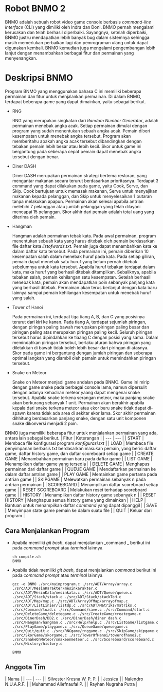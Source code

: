 # Robot BNMO 2
BNMO adalah sebuah robot video game console berbasis _command-line interface_ (CLI) yang dimiliki oleh Indra dan Doni. BNMO pernah mengalami kerusakan dan telah berhasil diperbaiki. Sayangnya, setelah diperbaiki, BNMO justru mendapatkan lebih banyak bug dalam sistemnya sehingga masih memerlukan perbaikan lagi dan pemrograman ulang untuk dapat digunakan kembali. BNMO kemudian juga mengalami pengembangan lebih lanjut dengan menambahkan berbagai fitur dan permainan yang menyenangkan.

# Deskripsi BNMO
Program BNMO yang menggunakan bahasa C ini memiliki beberapa permainan dan fitur untuk menjalankan permainan. Di dalam BNMO, terdapat beberapa game yang dapat dimainkan, yaitu sebagai berikut.
- RNG

  RNG yang merupakan singkatan dari _Random Number Generator_, adalah permainan menebak angka acak. Setiap permainan dimulai dengan program yang sudah menentukan sebuah angka acak. Pemain diberi kesempatan untuk menebak angka tersebut. Program akan memberitahu apakah angka acak tersebut dibandingkan dengan tebakan pemain lebih besar atau lebih kecil. Skor untuk game ini bergantung pada seberapa cepat pemain dapat menebak angka tersebut dengan benar.
- Diner DASH

  Diner DASH merupakan permainan strategi bertema restoran, yang mengantar makanan secara terurut berdasarkan prioritasnya. Terdapat 3 command yang dapat dilakukan pada game, yaitu Cook, Serve, dan Skip. Cook bertujuan untuk memasak makanan, Serve untuk menyajikan makanan kepada pelanggan, dan Skip untuk menyelesaikan 1 putaran tanpa melakukan apapun. Permainan akan selesai apabila antrian melebihi 7 pelanggan atau jumlah pelanggan yang telah dilayani mencapai 15 pelanggan. Skor akhir dari pemain adalah total uang yang diterima oleh pemain.
- Hangman

  Hangman adalah permainan tebak kata. Pada awal permainan, program menentukan sebuah kata yang harus ditebak oleh pemain berdasarkan file daftar kata _listofwords.txt_. Pemain juga dapat menambahkan kata ke dalam daftar kata tersebut. Pada permainan ini, pemain diberikan 10 kesempatan salah dalam menebak huruf pada kata. Pada setiap giliran, pemain dapat menebak satu huruf yang belum pernah ditebak sebelumnya untuk kata tersebut. Apabila huruf tebakan terdapat dalam kata, maka huruf yang berhasil ditebak ditampilkan. Sebaliknya, apabila tebakan salah, pemain kehilangan satu kesempatan. Setelah berhasil menebak kata, pemain akan mendapatkan poin sebanyak panjang kata yang berhasil ditebak. Permainan akan terus berlanjut dengan kata baru lainnya sampai pemain kehilangan kesempatan untuk menebak huruf yang salah.
- Tower of Hanoi

  Pada permainan ini, terdapat tiga tiang A, B, dan C yang posisinya terurut dari kiri ke kanan. Pada tiang A, terdapat sejumlah piringan, dengan piringan paling bawah merupakan piringan paling besar dan piringan paling atas merupakan piringan paling kecil. Seluruh piringan tersebut harus dipindahkan ke tiaang C dengan posisi yang sama. Dalam memindahkan piringan tersebut, berlaku aturan bahwa piringan yang diletakkan di bawah tidak boleh lebih besar dari piringan di atasnya. Skor pada game ini bergantung dengan jumlah piringan dan seberapa optimal langkah yang diambil oleh pemain untuk memindahkan piringan tersebut.
- Snake on Meteor

  Snake on Meteor menjadi game andalan pada BNMO. Game ini mirip dengan game snake pada berbagai console lama, namun dipersulit dengan adanya kehadiran meteor yaang dapat mengenai snake tersebut. Apabila snake terkena serangan meteor, maka panjang snake akan berkurang sebanyak 1 unit. Permainan akan berakhir apabila kepala dari snake terkena meteor atau ekor baru snake tidak dapat di-spawn karena tidak ada area di sekitar ekor lama. Skor akhir permainan dihhitung berdasarkan panjang snake, dengan satu unit komponen snake dikonversi menjadi 2 poin.

BNMO juga memiliki beberapa fitur untuk menjalankan  permainan yang ada, antara lain sebagai berikut.
| Fitur | Keterangan |
| --- | --- |
| START | Membaca file konfigurasi program _konfigurasi.txt_ |
| LOAD <file> | Membaca file penyimpanan berbasis txt berdasarkan masukan pemain, yang berisi daftar game, daftar history game, dan daftar scoreboard setiap game |
| CREATE GAME | Menambahkan permainan baru pada daftar game |
| LIST GAME | Menampilkan daftar game yang tersedia |
| DELETE GAME | Menghapus permainan dari daftar game |
| QUEUE GAME | Mendaftarkan permainan ke dalam daftar antrian game |
| PLAY GAME | Memainkan game pertama pada antrian game |
| SKIPGAME <n> | Melewatkan permainan sebanyak n pada antrian permainan |
| SCOREBOARD | Menampilkan daftar scoreboard setiap game |
| RESET SCOREBOARD | Melakukan reset terhadap scoreboard game |
| HISTORY <n> | Menampilkan daftar history game sebanyak n |
| RESET HISTORY | Menghapus semua history game yang dimainkan |
| HELP | Bantuan untuk menampilkan daftar _command_ yang dapat dipanggil |
| SAVE <file> | Menyimpan state game pemain ke dalam suatu file |
| QUIT | Keluar dari program |

## Cara Menjalankan Program
- Apabila memiliki _git bash_, dapat menjalankan _command _ berikut ini pada _command prompt_ atau _terminal_ lainnya.

  ```
  sh compile.sh
  BNMO
  ```

- Apabila tidak memiliki _git bash_, dapat menjalankan _command_ berikut ini pada _command prompt_ atau _terminal_ lainnya.

  ```
  gcc -o BNMO ./src/mainprogram.c ./src/ADT/Array/array.c ./src/ADT/MesinKarakter/mesinkarakter.c ./src/ADT/MesinKata/mesinkata.c ./src/ADT/Queue/queue.c ./src/ADT/Stack/stack.c ./src/ADT/Stack/stackToH.c ./src/ADT/Map/map.c ./src/ADT/ArrayOfMap/arrayofmap.c ./src/ADT/ListLinier/listdp.c ./src/ADT/Matriks/matriks.c ./src/Command/load.c ./src/Command/save.c ./src/Command/start.c ./src/DeleteGame/deletegame.c ./src/CreateGame/creategame.c ./src/DinerDash/DD2.c ./src/DinerDash/diner_dash.c ./src/Hangman/hangman.c ./src/Help/help.c ./src/ListGame/listgame.c ./src/PlayGame/playgame.c ./src/QueueGame/queuegame.c ./src/Quit/quit.c ./src/RNGgame/rnggame.c ./src/SkipGame/skipgame.c ./src/SkorGame/skorgame.c ./src/TowerOfHanoi/towerofhanoi.c ./src/SnakeOnMeteor/snakeonmeteor.c ./src/Scoreboard/scoreboard.c ./src/History/history.c

  BNMO
  ```

## Anggota Tim
| Nama |
| --- | --- |
| Silvester Kresna W. P. P. |
| Jessica |
| Nalendro N.U.A.R.F. |
| Muhammad Aliefnaufal P. |
| Rayhan Nugraha Putra |
